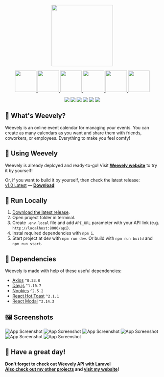 <p align='center'><img src="https://raw.githubusercontent.com/PAXANDDOS/PAXANDDOS/main/weevely/svg/weevely-logo.svg" height="200"></p>
<p align="center">
        <a href="https://nextjs.org/" target="_blank">
            <img src="https://cdn.worldvectorlogo.com/logos/next-js.svg" height="70">
        </a>
        <a href="https://reactjs.org/" target="_blank">
            <img src="https://upload.wikimedia.org/wikipedia/commons/a/a7/React-icon.svg" height="70">
        </a>
        <a href="https://sass-lang.com/" target="_blank">
            <img src="https://upload.wikimedia.org/wikipedia/commons/thumb/9/96/Sass_Logo_Color.svg/2560px-Sass_Logo_Color.svg.png" height="70">
        </a>
        <a href="https://webpack.js.org/" target="_blank">
            <img src="https://raw.githubusercontent.com/webpack/media/master/logo/logo-on-white-bg.svg" height="70">
        </a>
        <a href="https://babeljs.io/" target="_blank">
            <img src="https://upload.wikimedia.org/wikipedia/commons/0/02/Babel_Logo.svg" height="70">
        </a>
        <a href="https://eslint.org/" target="_blank">
            <img src="https://www.vectorlogo.zone/logos/eslint/eslint-icon.svg" height="70">
        </a>
</p>
<p align="center">
    <img src="https://therealsujitk-vercel-badge.vercel.app/?app=weevely" />
    <img src="https://img.shields.io/github/v/release/PAXANDDOS/weevely-next" />
    <img src="https://img.shields.io/github/issues/PAXANDDOS/weevely-next" />
    <img src="https://img.shields.io/github/package-json/dependency-version/PAXANDDOS/weevely-next/next" />
    <img src="https://img.shields.io/website?url=https%3A%2F%2Fweevely.vercel.app" />
    <img src="https://img.shields.io/website?label=server&url=https%3A%2F%2Fweevely.herokuapp.com" />
</p>

## :thinking: What's Weevely?
Weevely is an online event calendar for managing your events. You can create as many calendars as you want and share them with friends, coworkers, or employees. Everything to make you feel comfy!

## :date: Using Weevely
Weevely is already deployed and ready-to-go! Visit **[Weevely website](https://weevely.vercel.app)** to try it by yourself!
  
Or, if you want to build it by yourself, then check the latest release:  
[v1.0 Latest](https://github.com/PAXANDDOS/weevely-next/releases/tag/v1.0) — **[Download](https://github.com/PAXANDDOS/weevely-next/releases/download/v1.0/v1.0-weevely-next.zip)**

## :toolbox: Run Locally
1. [Download the latest release](https://github.com/PAXANDDOS/weevely-next/releases/download/v1.0/v1.0-weevely-next.zip).
2. Open project folder in terminal.
3. Create `.env.local` file and add `API_URL` parameter with your API link (e.g. `http://localhost:8000/api`).
4. Instal required dependencies with `npm i`.
5. Start project at dev with `npm run dev`. Or build with `npm run build` and `npm run start`.

## :jigsaw: Dependencies
Weevely is made with help of these useful dependencies:  
- [Axios](https://axios-http.com/) `^0.23.0`
- [Day.js](https://day.js.org/) `^1.10.7`
- [Nookies](https://github.com/maticzav/nookies/) `^2.5.2`
- [React Hot Toast](https://react-hot-toast.com/) `^2.1.1`
- [React Modal](https://github.com/reactjs/react-modal) `^3.14.3`

## :framed_picture: Screenshots
![App Screenshot](https://raw.githubusercontent.com/PAXANDDOS/PAXANDDOS/main/weevely/calendar.png)
![App Screenshot](https://raw.githubusercontent.com/PAXANDDOS/PAXANDDOS/main/weevely/calendars.png)
![App Screenshot](https://raw.githubusercontent.com/PAXANDDOS/PAXANDDOS/main/weevely/event.png)
![App Screenshot](https://raw.githubusercontent.com/PAXANDDOS/PAXANDDOS/main/weevely/account.png)
![App Screenshot](https://raw.githubusercontent.com/PAXANDDOS/PAXANDDOS/main/weevely/share.png)
![App Screenshot](https://raw.githubusercontent.com/PAXANDDOS/PAXANDDOS/main/weevely/profile.png)

## :fox_face: Have a great day!
**Don't forget to check out [Weevely API with Laravel](https://github.com/PAXANDDOS/weevely-api)**  
**[Also check out my other projects](https://github.com/PAXANDDOS?tab=repositories) and [visit my website](https://paxanddos.github.io)!**
